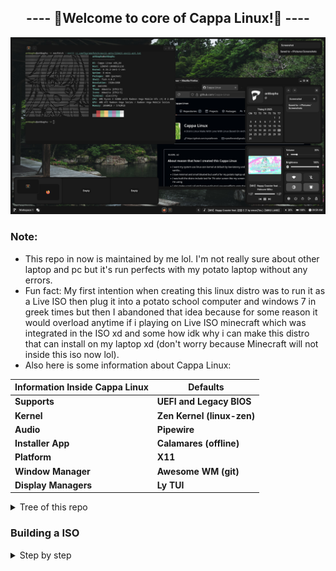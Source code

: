<div align="center">
 <h2><strong>---- 🐸Welcome to core of Cappa Linux!🐸 ----</strong></h2>
 <img src="./Screenshots/1.png" alt="Screenshots images">
</div>

### Note:
- This repo in now is maintained by me lol. I'm not really sure about other laptop and pc but it's run perfects with my potato laptop without any errors.
- Fun fact: My first intention when creating this linux distro was to run it as a Live ISO then plug it into a potato school computer and windows 7 in greek times but then I abandoned that idea because for some reason it would overload anytime if i playing on Live ISO minecraft which was integrated in the ISO xd and some how idk why i can make this distro that can install on my laptop xd (don't worry because Minecraft will not inside this iso now lol).
- Also here is some information about Cappa Linux:
<div align="center">
 
| Information Inside Cappa Linux         | Defaults                                |
|:---------------------------------------|-----------------------------------------|
| <strong>Supports</strong>              | <strong>UEFI and Legacy BIOS</strong>   |
| <strong>Kernel</strong>                | <strong>Zen Kernel (linux-zen)</strong> |
| <strong>Audio</strong>                 | <strong>Pipewire</strong>               |
| <strong>Installer App</strong>         | <strong>Calamares (offline)</strong>    |
| <strong>Platform</strong>              | <strong>X11</strong>                    |
| <strong>Window Manager</strong>        | <strong>Awesome WM (git)                |
| <strong>Display Managers</strong>      | <strong>Ly TUI</strong>                 |

</div>

<details>
  <summary>Tree of this repo</summary>

```
.
├── BUILD
│   └── Storages  <--- This folder for storages local packages.
│       ├── calamares-installer-packages
│       ├── calla-depend-packages
│       └── enchance-color-screen-and-audio-tool-packages
├── ISO-Builder  <--- This folder for the setting and config the distro linux.
│   └── Cappa-Linux
│       └── releng <--- Here is where config of distro was born.
│           ├── airootfs
│           │   ├── etc
│           │   │   ├── default
│           │   │   ├── mkinitcpio.conf.d
│           │   │   ├── mkinitcpio.d
│           │   │   ├── modprobe.d
│           │   │   ├── pacman.d
│           │   │   │   └── hooks
│           │   │   ├── polkit-1
│           │   │   │   └── rules.d
│           │   │   ├── skel
│           │   │   │   └── CappaLinux-Scripts
│           │   │   │       └── Storages
│           │   │   │           └── fix-amdgpu-tearing
│           │   │   ├── ssh
│           │   │   │   └── sshd_config.d
│           │   │   ├── sudoers.d
│           │   │   ├── systemd
│           │   │   │   ├── journald.conf.d
│           │   │   │   ├── logind.conf.d
│           │   │   │   ├── network
│           │   │   │   ├── networkd.conf.d
│           │   │   │   ├── resolved.conf.d
│           │   │   │   ├── system
│           │   │   │   │   ├── cloud-init.target.wants
│           │   │   │   │   ├── getty@tty1.service.d
│           │   │   │   │   ├── multi-user.target.wants
│           │   │   │   │   ├── network-online.target.wants
│           │   │   │   │   ├── reflector.service.d
│           │   │   │   │   ├── sockets.target.wants
│           │   │   │   │   ├── sound.target.wants
│           │   │   │   │   ├── sysinit.target.wants
│           │   │   │   │   └── systemd-networkd-wait-online.service.d
│           │   │   │   └── system-generators
│           │   │   └── xdg
│           │   │       └── reflector
│           │   ├── root
│           │   └── usr
│           │       └── local
│           │           ├── bin
│           │           └── share
│           │               └── livecd-sound
│           ├── efiboot
│           │   └── loader
│           │       └── entries
│           ├── grub
│           └── syslinux
└── Scripts   <--- This folder for storages some scripts that helping easily to build there config to cappalinux.iso

```
</details>

### Building a ISO
<details>
 <summary>Step by step</summary>
 
1. Install some packages before build
 
```
sudo pacman -Sy --needed archiso
```
2. Create a directory for building

```
mkdir -p ~/Projects && cd Projects
```
3. Git clone

```
https://github.com/Cappa-Linux/Cappa-Projects/
```
4. Setup projects folder for building an ISO

```
cd Cappa-Projects && ./deploy.sh
```
> [!CAUTION]
> Before build make sure you change username of path repo in relang/pacman.conf. If no when building ISO will be failed and got cant sync custom-repo errors.

5. Move packages and build database of packages

```
cd Scripts/
```
6. Run scripts follow a arrows

```
./move... .sh --> ./make... .sh --> ./build-iso.sh
```
7. Wait and when done check in ~/Projects/Cappa-Projects/BUILD/Templates-Built/out/   <--- ISO will appear here when done!
</details>
